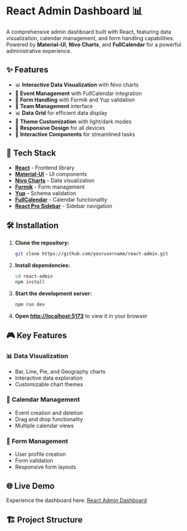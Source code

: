 # React Admin Dashboard 📊

A comprehensive admin dashboard built with React, featuring data visualization, calendar management, and form handling capabilities. Powered by **Material-UI**, **Nivo Charts**, and **FullCalendar** for a powerful administrative experience.

## ✨ Features

- 📊 **Interactive Data Visualization** with Nivo charts
- 📅 **Event Management** with FullCalendar integration
- 📝 **Form Handling** with Formik and Yup validation
- 👥 **Team Management** interface
- 📊 **Data Grid** for efficient data display
- 🎨 **Theme Customization** with light/dark modes
- 📱 **Responsive Design** for all devices
- 🎯 **Interactive Components** for streamlined tasks

## 🚀 Tech Stack

- **[React](https://reactjs.org/)** - Frontend library
- **[Material-UI](https://mui.com/)** - UI components
- **[Nivo Charts](https://nivo.rocks/)** - Data visualization
- **[Formik](https://formik.org/)** - Form management
- **[Yup](https://github.com/jquense/yup)** - Schema validation
- **[FullCalendar](https://fullcalendar.io/)** - Calendar functionality
- **[React Pro Sidebar](https://github.com/azouaoui-med/react-pro-sidebar)** - Sidebar navigation

## 🛠️ Installation

1. **Clone the repository:**

   ```bash
   git clone https://github.com/yourusername/react-admin.git
   ```

2. **Install dependencies:**

   ```bash
   cd react-admin
   npm install
   ```

3. **Start the development server:**

   ```bash
   npm run dev
   ```

4. **Open [http://localhost:5173](http://localhost:5173)** to view it in your browser

## 🎮 Key Features

### 📊 Data Visualization

- Bar, Line, Pie, and Geography charts
- Interactive data exploration
- Customizable chart themes

### 📅 Calendar Management

- Event creation and deletion
- Drag and drop functionality
- Multiple calendar views

### 📝 Form Management

- User profile creation
- Form validation
- Responsive form layouts

## 🌐 Live Demo

Experience the dashboard here: [React Admin Dashboard](https://react-admin-dashboard-p.vercel.app/)

## 🏗️ Project Structure
